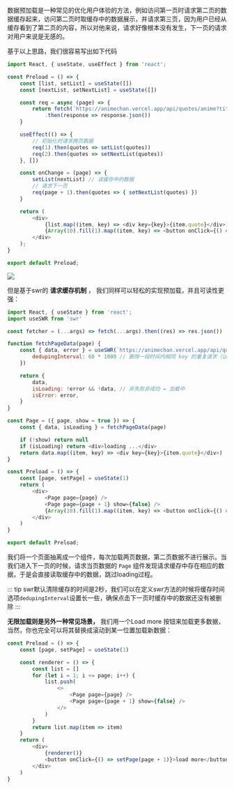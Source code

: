 数据预加载是一种常见的优化用户体验的方法，例如访问第一页时请求第二页的数据缓存起来，访问第二页时取缓存中的数据展示，并请求第三页，因为用户已经从缓存看到了第二页的内容，所以对他来说，请求好像根本没有发生，下一页的请求对用户来说是无感的。

基于以上思路，我们很容易写出如下代码

```js
import React, { useState, useEffect } from 'react';

const Preload = () => {
    const [list, setList] = useState([])
    const [nextList, setNextList] = useState([])

    const req = async (page) => {
        return fetch(`https://animechan.vercel.app/api/quotes/anime?title=naruto&page=${page}`)
            .then(response => response.json())
    }

    useEffect(() => {
        // 初始化时请求两页数据
        req(1).then(quotes => setList(quotes))
        req(2).then(quotes => setNextList(quotes))
    }, [])

    const onChange = (page) => {
        setList(nextList) // 读缓存中的数据
        // 请求下一页
        req(page + 1).then(quotes => { setNextList(quotes) })
    }

    return (
        <div>
            {list.map((item, key) => <div key={key}>{item.quote}</div>)}
            {Array(10).fill(1).map((item, key) => <button onClick={() => onChange(key + 1)}>{key + 1}页</button>)}
        </div>
    );
}

export default Preload;
```

![](https://linyc.oss-cn-beijing.aliyuncs.com/preload.gif)

但是基于swr的 **请求缓存机制** ， 我们同样可以轻松的实现预加载，并且可读性更强：

```js
import React, { useState } from 'react';
import useSWR from 'swr'

const fetcher = (...args) => fetch(...args).then((res) => res.json())

function fetchPageData(page) {
    const { data, error } = useSWR(`https://animechan.vercel.app/api/quotes/anime?title=naruto&page=${page}`, fetcher, {
        dedupingInterval: 60 * 1000 // 删除一段时间内相同 key 的重复请求（以毫秒为单位） ,默认2000
    })

    return {
        data,
        isLoading: !error && !data, // 非失败非成功 = 加载中
        isError: error,
    }
}

const Page = ({ page, show = true }) => {
    const { data, isLoading } = fetchPageData(page)

    if (!show) return null
    if (isLoading) return <div>loading ...</div>
    return data.map((item, key) => <div key={key}>{item.quote}</div>)
}

const Preload = () => {
    const [page, setPage] = useState(1)
    return (
        <div>
            <Page page={page} />
            <Page page={page + 1} show={false} />
            {Array(10).fill(1).map((item, key) => <button onClick={() => setPage(key + 1)}>{key + 1}页</button>)}
        </div>
    )
}

export default Preload;
```

我们将一个页面抽离成一个组件，每次加载两页数据，第二页数据不进行展示。当我们进入下一页的时候，请求当页数据的 `Page` 组件发现请求缓存中存在相应的数据，于是会直接读取缓存中的数据，跳过loading过程。

::: tip
swr默认清除缓存的时间是2秒，我们可以在定义swr方法的时候将缓存时间选项`dedupingInterval`设置长一些，确保点击下一页时缓存中的数据还没有被删除
:::



**无限加载则是另外一种常见场景，** 我们用一个Load more 按钮来加载更多数据，当然，你也完全可以将其替换成滚动到某一位置加载新数据：

```js
const Preload = () => {
    const [page, setPage] = useState(1)

    const renderer = () => {
        const list = []
        for (let i = 1; i <= page; i++) {
            list.push(
                <>
                    <Page page={page} />
                    <Page page={page + 1} show={false} />
                </>
            )
        }
        return list.map(item => item)
    }
    return (
        <div>
            {renderer()}
            <button onClick={() => setPage(page + 1)}>load more</button>
        </div>
    )
}
```

